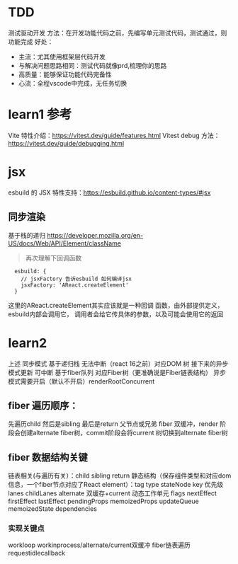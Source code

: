 # TDD
测试驱动开发
  方法：在开发功能代码之前，先编写单元测试代码，测试通过，则功能完成
好处：
- 主流：尤其使用框架层代码开发
- 与解决问题思路相同：测试代码就像prd,梳理你的思路
- 高质量：能够保证功能代码完备性
- 心流：全程vscode中完成，无任务切换
# learn1 参考
Vite 特性介绍：https://vitest.dev/guide/features.html
Vitest debug 方法：https://vitest.dev/guide/debugging.html
# jsx
esbuild 的 JSX 特性支持：https://esbuild.github.io/content-types/#jsx
## 同步渲染
基于栈的递归
https://developer.mozilla.org/en-US/docs/Web/API/Element/className
> 再次理解下回调函数
```
  esbuild: {
    // jsxFactory 告诉esbuild 如何编译jsx
    jsxFactory: 'AReact.createElement'
  }
```
这里的AReact.createElement其实应该就是一种回调
函数，由外部提供定义，esbuild内部会调用它，
调用者会给它传具体的参数，以及可能会使用它的返回
# learn2
上述 同步模式 基于递归栈 无法中断（react 16之前）对应DOM 树
接下来的异步模式更新 可中断 基于fiber队列 对应Fiber树（更准确说是Fiber链表结构）
异步模式需要开启（默认不开启）renderRootConcurrent
## fiber 遍历顺序：
先遍历child 然后是sibling 最后是return 父节点或兄弟
fiber 双缓冲，render 阶段会创建alternate fiber树，commit阶段会将current 树切换到alternate fiber树

## fiber 数据结构关键
链表相关(与遍历有关）：child sibling return
静态结构（保存组件类型和对应dom信息，一个fiber节点对应了React element）：tag type stateNode key
优先级 lanes childLanes
alternate 双缓存+current
动态工作单元 flags nextEffect firstEffect lastEffect
pendingProps memoizedProps updateQueue memoizedState dependencies

### 实现关键点
workloop workinprocess/alternate/current双缓冲 fiber链表遍历 requestidlecallback